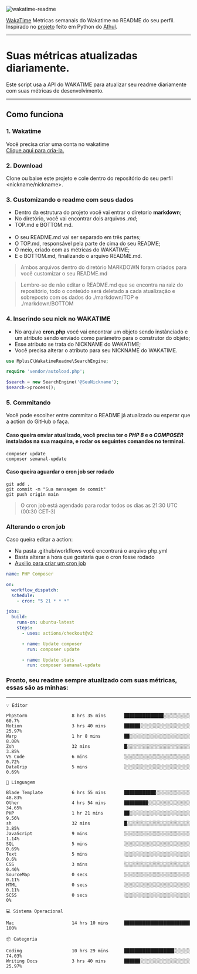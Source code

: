 ![wakatime-readme](https://socialify.git.ci/bymatheus/wakatime-readme/image?description=1&descriptionEditable=M%C3%A9tricas%20semanais%20do%20Wakatime%20no%20seu%20README%20de%20perfil.&font=KoHo&forks=1&language=1&owner=1&pattern=Signal&stargazers=1&theme=Dark)

[WakaTime](https://wakatime.com) Metricas semanais do Wakatime no README do seu perfil. <br>
Inspirado no [projeto](https://github.com/athul/waka-readme) feito em Python do [Athul](https://github.com/athul).
___

# Suas métricas atualizadas diariamente.
Este script usa a API do WAKATIME para atualizar seu readme diariamente com suas métricas de desenvolvimento.

___

## Como funciona

### 1. Wakatime
Você precisa criar uma conta no wakatime <br>
[Clique aqui para cria-la.](https://wakatime.com) 

### 2. Download
Clone ou baixe este projeto e cole dentro do repositório do seu perfil <nickname/nickname>.

### 3. Customizando o readme com seus dados
- Dentro da estrutura do projeto você vai entrar o diretorio **markdown**;  
- No diretório, você vai encontrar dois arquivos *.md*;
- TOP.md e BOTTOM.md.
<br><br>
- O seu README.md vai ser separado em três partes; 
- O TOP.md, responsável pela parte de cima do seu README;
- O meio, criado com as métricas do WAKATIME;
- E o BOTTOM.md, finalizando o arquivo README.md.<br>

> Ambos arquivos dentro do diretório MARKDOWN foram criados para você customizar o seu README.md

> Lembre-se de não editar o README.md que se encontra na raiz do repositório, todo o conteúdo será deletado a cada atualização e sobreposto com os dados do ./markdown/TOP e ./markdown/BOTTOM

### 4. Inserindo seu nick no WAKATIME
- No arquivo **cron.php** você vai encontrar um objeto sendo instânciado e um atributo sendo enviado como parâmetro para o construtor do objeto;
- Esse atributo se trata do NICKNAME do WAKATIME;
- Você precisa alterar o atributo para seu NICKNAME do WAKATIME.

```php
use MplusC\WakatimeReadme\SearchEngine;

require 'vendor/autoload.php';

$search = new SearchEngine('@SeuNickname');
$search->process();
```

### 5. Commitando
Você pode escolher entre commitar o README já atualizado ou esperar que a action do GitHub o faça. <br>

#### Caso queira enviar atualizado, você precisa ter o *PHP 8* e o *COMPOSER* instalados na sua maquina, e rodar os seguintes comandos no terminal.
```composer
composer update
composer semanal-update 
```

#### Caso queira aguardar o cron job ser rodado 
```git 
git add .
git commit -m "Sua mensagem de commit"
git push origin main
```

>O cron job está agendado para rodar todos os dias as 21:30 UTC (00:30 CET-3) 

### Alterando o cron job
Caso queira editar a action:

- Na pasta .github/workflows você encontrará o arquivo php.yml
- Basta alterar a hora que gostaria que o cron fosse rodado
- [Auxilio para criar um cron job](https://crontab.guru)

```yml
name: PHP Composer

on:
  workflow_dispatch:
  schedule:
    - cron: "5 21 * * *"

jobs:
  build:
    runs-on: ubuntu-latest
    steps:
      - uses: actions/checkout@v2

      - name: Update composer
        run: composer update

      - name: Update stats
        run: composer semanal-update
```

### Pronto, seu readme sempre atualizado com suas métricas, essas são as minhas:

___
```text
💡 Editor

PhpStorm                 8 hrs 35 mins       ███████████████░░░░░░░░░░      60.7%
Notion                   3 hrs 40 mins       ██████░░░░░░░░░░░░░░░░░░░     25.97%
Warp                     1 hr 8 mins         ██░░░░░░░░░░░░░░░░░░░░░░░      8.08%
Zsh                      32 mins             █░░░░░░░░░░░░░░░░░░░░░░░░      3.85%
VS Code                  6 mins              ░░░░░░░░░░░░░░░░░░░░░░░░░      0.72%
DataGrip                 5 mins              ░░░░░░░░░░░░░░░░░░░░░░░░░      0.69%
```
```text
💬 Linguagem

Blade Template           6 hrs 55 mins       ████████████░░░░░░░░░░░░░     48.83%
Other                    4 hrs 54 mins       █████████░░░░░░░░░░░░░░░░     34.65%
PHP                      1 hr 21 mins        ██░░░░░░░░░░░░░░░░░░░░░░░      9.56%
sh                       32 mins             █░░░░░░░░░░░░░░░░░░░░░░░░      3.85%
JavaScript               9 mins              ░░░░░░░░░░░░░░░░░░░░░░░░░      1.14%
SQL                      5 mins              ░░░░░░░░░░░░░░░░░░░░░░░░░      0.69%
Text                     5 mins              ░░░░░░░░░░░░░░░░░░░░░░░░░       0.6%
CSS                      3 mins              ░░░░░░░░░░░░░░░░░░░░░░░░░      0.46%
SourceMap                0 secs              ░░░░░░░░░░░░░░░░░░░░░░░░░      0.11%
HTML                     0 secs              ░░░░░░░░░░░░░░░░░░░░░░░░░      0.11%
SCSS                     0 secs              ░░░░░░░░░░░░░░░░░░░░░░░░░         0%
```
```text
💻 Sistema Operacional

Mac                      14 hrs 10 mins      █████████████████████████       100%
```
```text
📦 Categoria

Coding                   10 hrs 29 mins      ███████████████████░░░░░░     74.03%
Writing Docs             3 hrs 40 mins       ██████░░░░░░░░░░░░░░░░░░░     25.97%
```

